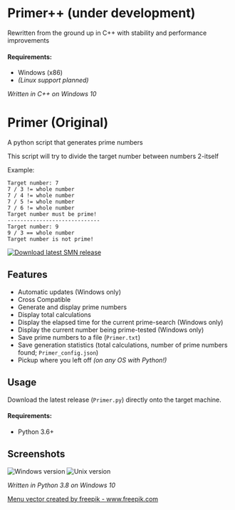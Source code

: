 # Primer++ (under development)
Rewritten from the ground up in C++ with stability and performance improvements

#### Requirements:
- Windows (x86)
- *(Linux support planned)*



*Written in C++ on Windows 10*

# Primer (Original)
A python script that generates prime numbers

This script will try to divide the target number between numbers 2-itself

Example:
```
Target number: 7
7 / 3 != whole number
7 / 4 != whole number
7 / 5 != whole number
7 / 6 != whole number
Target number must be prime!
-----------------------------
Target number: 9
9 / 3 == whole number
Target number is not prime!
```

<a href="https://github.com/smcclennon/Primer/releases/latest/download/Primer.py">

<img src="https://smcclennon.github.io/update/download.png" alt="Download latest SMN release">

</a>

## Features
- Automatic updates (Windows only)
- Cross Compatible
- Generate and display prime numbers
- Display total calculations
- Display the elapsed time for the current prime-search (Windows only)
- Display the current number being prime-tested (Windows only)
- Save prime numbers to a file (`Primer.txt`)
- Save generation statistics (total calculations, number of prime numbers found; `Primer_config.json`)
- Pickup where you left off *(on any OS with Python!)*

## Usage
Download the latest release (`Primer.py`) directly onto the target machine.

#### Requirements:
- Python 3.6+

## Screenshots
![Windows version](https://smcclennon.github.io/assets/images/screenshots/Primer/windows.png)
![Unix version](https://smcclennon.github.io/assets/images/screenshots/Primer/unix.png)

*Written in Python 3.8 on Windows 10*

<a href="https://www.freepik.com/free-photos-vectors/menu">Menu vector created by freepik - www.freepik.com</a>
